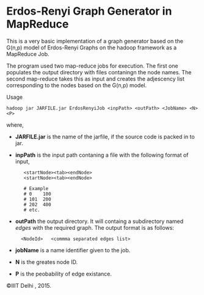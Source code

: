 # Erdos-Renyi Graph Generator in MapReduce

This is a very basic implementation of a graph generator based on the G(n,p) model of Erdos-Renyi Graphs on the hadoop framework as a MapReduce Job.

The program used two map-reduce jobs for execution. The first one populates the output directory with files contaningn the node names. The second map-reduce takes this as input and creates the adjescency list corresponding to the nodes based on the  G(n,p) model.

Usage

    hadoop jar JARFILE.jar ErdosRenyiJob <inpPath> <outPath> <JobName> <N> <P>
where,
* **JARFILE.jar** is the name of the jarfile, if the source code is packed in to jar.
* **inpPath** is the input path contaning a file with the following format of input,

    
         <startNode><tab><endNode>
         <startNode><tab><endNode>
         
         # Example
         # 0	100
         # 101	200
         # 202	400
         # etc.
         
 * **outPath** the output directory. It will containg a subdirectory named *edges* with the required graph. The output format is as follows:
 
 
         <NodeId>	<commma separated edges list>
* **jobName** is a name identifier given to the job.
* **N** is the greates node ID.
* **P** is the peobability of edge existance.

 &copy;IIIT Delhi , 2015.
         
    
